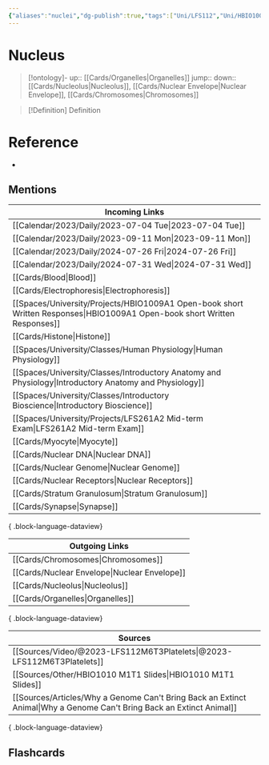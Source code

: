 ```yaml
---
{"aliases":"nuclei","dg-publish":true,"tags":["Uni/LFS112","Uni/HBIO1009","Uni/BIM202"],"permalink":"/cards/nucleus/","dgPassFrontmatter":true}
---
```


# Nucleus

> [!ontology]-
> up:: [[Cards/Organelles\|Organelles]]
> jump:: 
> down:: [[Cards/Nucleolus\|Nucleolus]], [[Cards/Nuclear Envelope\|Nuclear Envelope]], [[Cards/Chromosomes\|Chromosomes]]

> [!Definition] Definition

# Reference

- 

## Mentions

| Incoming Links                                                                                                               |
| ---------------------------------------------------------------------------------------------------------------------------- |
| [[Calendar/2023/Daily/2023-07-04 Tue\|2023-07-04 Tue]]                                                                    |
| [[Calendar/2023/Daily/2023-09-11 Mon\|2023-09-11 Mon]]                                                                    |
| [[Calendar/2023/Daily/2024-07-26 Fri\|2024-07-26 Fri]]                                                                    |
| [[Calendar/2023/Daily/2024-07-31 Wed\|2024-07-31 Wed]]                                                                    |
| [[Cards/Blood\|Blood]]                                                                                                    |
| [[Cards/Electrophoresis\|Electrophoresis]]                                                                                |
| [[Spaces/University/Projects/HBIO1009A1 Open-book short Written Responses\|HBIO1009A1 Open-book short Written Responses]] |
| [[Cards/Histone\|Histone]]                                                                                                |
| [[Spaces/University/Classes/Human Physiology\|Human Physiology]]                                                          |
| [[Spaces/University/Classes/Introductory Anatomy and Physiology\|Introductory Anatomy and Physiology]]                    |
| [[Spaces/University/Classes/Introductory Bioscience\|Introductory Bioscience]]                                            |
| [[Spaces/University/Projects/LFS261A2 Mid-term Exam\|LFS261A2 Mid-term Exam]]                                             |
| [[Cards/Myocyte\|Myocyte]]                                                                                                |
| [[Cards/Nuclear DNA\|Nuclear DNA]]                                                                                        |
| [[Cards/Nuclear Genome\|Nuclear Genome]]                                                                                  |
| [[Cards/Nuclear Receptors\|Nuclear Receptors]]                                                                            |
| [[Cards/Stratum Granulosum\|Stratum Granulosum]]                                                                          |
| [[Cards/Synapse\|Synapse]]                                                                                                |

{ .block-language-dataview}

| Outgoing Links                                  |
| ----------------------------------------------- |
| [[Cards/Chromosomes\|Chromosomes]]           |
| [[Cards/Nuclear Envelope\|Nuclear Envelope]] |
| [[Cards/Nucleolus\|Nucleolus]]               |
| [[Cards/Organelles\|Organelles]]             |

{ .block-language-dataview}

| Sources                                                                                                                  |
| ------------------------------------------------------------------------------------------------------------------------ |
| [[Sources/Video/@2023-LFS112M6T3Platelets\|@2023-LFS112M6T3Platelets]]                                                |
| [[Sources/Other/HBIO1010 M1T1 Slides\|HBIO1010 M1T1 Slides]]                                                          |
| [[Sources/Articles/Why a Genome Can't Bring Back an Extinct Animal\|Why a Genome Can't Bring Back an Extinct Animal]] |

{ .block-language-dataview}

## Flashcards